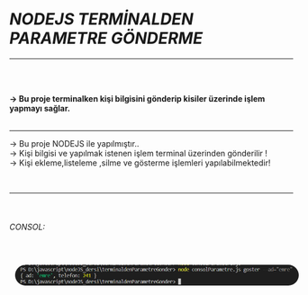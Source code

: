 # ***NODEJS TERMİNALDEN PARAMETRE GÖNDERME***

<hr>
<br><br>

<b>-> Bu proje terminalken kişi bilgisini gönderip kisiler üzerinde işlem yapmayı sağlar. </b>
<br><br><hr>

-> Bu proje NODEJS ile yapılmıştır..<br>
-> Kişi bilgisi ve yapılmak istenen işlem terminal üzerinden gönderilir !<br>
-> Kişi ekleme,listeleme ,silme ve gösterme işlemleri yapılabilmektedir!
<br>



<br><hr><br>
<p align="center">
    <h6>CONSOL:</h6><br>
    <img src="images/console.png" style="border-radius: 30px;padding:10px " width="800">  
</p>
